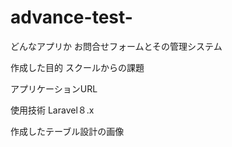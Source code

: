 # advance-test-
どんなアプリか
お問合せフォームとその管理システム

作成した目的
スクールからの課題

アプリケーションURL


使用技術
Laravel８.x


作成したテーブル設計の画像
